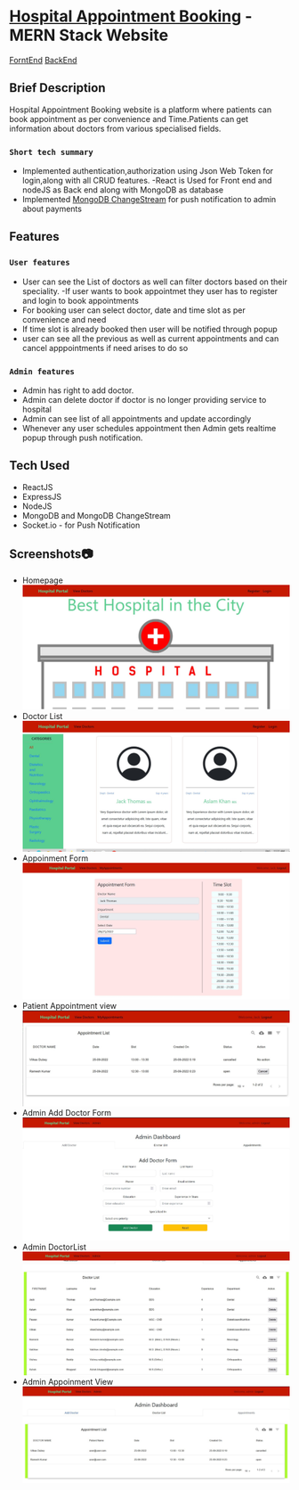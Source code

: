 # [Hospital Appointment Booking](https://booking-vg.netlify.app/) - MERN Stack Website
  [ForntEnd](https://github.com/vishal-coder/Appointment-Booking-UI)
  [BackEnd](https://github.com/vishal-coder/-Appointment-Booking-Nodejs)



## Brief Description

Hospital Appointment Booking website is a platform where patients can  book appointment as per  convenience and Time.Patients can get information about doctors from various specialised fields.

### `Short tech summary`
  - Implemented authentication,authorization using Json Web Token for login,along with all CRUD features.
  -React is Used for Front end and nodeJS as Back end along with MongoDB as database  
  - Implemented [MongoDB ChangeStream](https://www.mongodb.com/docs/manual/changeStreams) for push notification to admin about payments


## Features

### `User features`
  - User can see the List of doctors as well can filter doctors based on their speciality.
  -If user wants to book appointmet they user has to register and login to book appointments
  - For booking  user can select doctor, date and time slot as per convenience and need
  - If time slot is already booked then user will be notified through popup
  - user can see all the previous as well as current appointments and can cancel apppointments if need arises to do so
  
  
  
### `Admin features`
  - Admin has right to add doctor.
  - Admin can delete doctor if doctor is no longer providing service to hospital
  - Admin can see list of all appointments and update accordingly
  - Whenever any user schedules appointment then Admin gets realtime popup through push notification.
  
  
## Tech Used
  - ReactJS
  - ExpressJS
  - NodeJS
  - MongoDB and MongoDB ChangeStream
  - Socket.io - for Push Notification
  

## Screenshots📷
- Homepage
![Homepage](/ScreenShots/Homepage.JPG "Homepage")
- Doctor List
![Doctor List](/ScreenShots/DoctorList.JPG "Doctor List")
- Appoinment Form
![Appoinment Form](/ScreenShots/AppoinmentForm.JPG "Appoinment Form")
- Patient Appointment view
![Patient Appointment view](/ScreenShots/Patient-App-list.JPG "Patient Appointment view")
- Admin Add Doctor Form
![Admin Add Doctor Form](/ScreenShots/Add-DoctorForm.JPG "Admin Add Doctor Form")
- Admin DoctorList
![Admin DoctorList](/ScreenShots/Admin-DoctorList.JPG "Admin DoctorList")
- Admin Appoinment View
![Admin Appoinment View](/ScreenShots/Admin-PatientList.JPG "Admin Appoinment View")
